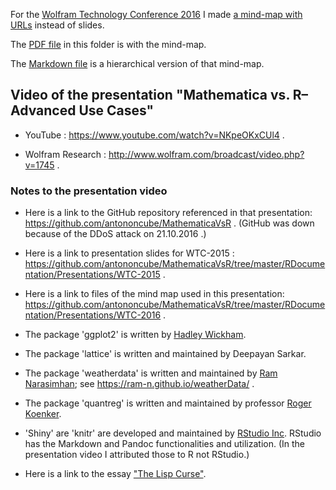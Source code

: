 For the
[Wolfram Technology Conference 2016](https://www.wolfram.com/events/technology-conference/2016/)
I made [a mind-map with URLs](https://github.com/antononcube/MathematicaVsR/blob/master/RDocumentation/Presentations/WTC-2016/WTC-2016-Antonov-Mathematica-vs-R-Advanced-use-cases-mind-map-with-links.pdf) instead of slides.

The [PDF file](https://github.com/antononcube/MathematicaVsR/raw/master/RDocumentation/Presentations/WTC-2016/WTC-2016-Antonov-Mathematica-vs-R-Advanced-use-cases-mind-map-with-links.pdf) in this folder is with the mind-map.

The [Markdown file](https://github.com/antononcube/MathematicaVsR/blob/master/RDocumentation/Presentations/WTC-2016/WTC-2016-Antonov-Mathematica-vs-R-Advanced-use-cases-mind-map-with-links.md) is a hierarchical version of that mind-map.

## Video of the presentation "Mathematica vs. R–Advanced Use Cases"

- YouTube : https://www.youtube.com/watch?v=NKpeOKxCUl4 .

- Wolfram Research : http://www.wolfram.com/broadcast/video.php?v=1745 .

### Notes to the presentation video

- Here is a link to the GitHub repository referenced in that presentation: https://github.com/antononcube/MathematicaVsR . (GitHub was down because of the DDoS attack on 21.10.2016 .)

- Here is a link to presentation slides for WTC-2015 : https://github.com/antononcube/MathematicaVsR/tree/master/RDocumentation/Presentations/WTC-2015 .

- Here is a link to files of the mind map used in this presentation: https://github.com/antononcube/MathematicaVsR/tree/master/RDocumentation/Presentations/WTC-2016 .

- The package 'ggplot2' is written by [Hadley Wickham](https://en.wikipedia.org/wiki/Hadley_Wickham). 

- The package 'lattice' is written and maintained by Deepayan Sarkar.

- The package 'weatherdata' is written and maintained by [Ram Narasimhan](https://ramnarasimhan.wordpress.com); see https://ram-n.github.io/weatherData/ .

- The package 'quantreg' is written and maintained by professor [Roger Koenker](https://en.wikipedia.org/wiki/Roger_Koenker).

- 'Shiny' are 'knitr' are developed and maintained by [RStudio Inc](https://en.wikipedia.org/wiki/RStudio). RStudio has the Markdown and Pandoc functionalities and utilization. (In the presentation video I attributed those to R not RStudio.)

- Here is a link to the essay ["The Lisp Curse"](http://winestockwebdesign.com/Essays/Lisp_Curse.html). 